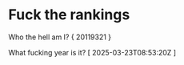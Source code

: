 # Fuck the rankings

Who the hell am I?
{ 20119321 }

What fucking year is it?
[ 2025-03-23T08:53:20Z ]
